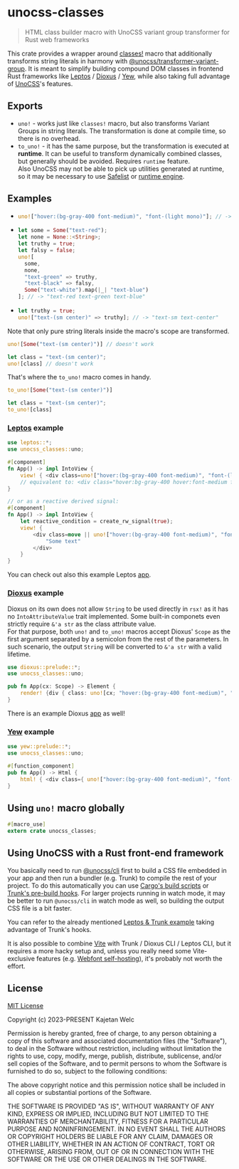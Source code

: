 # unocss-classes

> HTML class builder macro with UnoCSS variant group transformer for Rust web frameworks

This crate provides a wrapper around [classes!](https://crates.io/crates/classes) macro that additionally transforms string literals in harmony with [@unocss/transformer-variant-group](https://github.com/unocss/unocss/tree/main/packages/transformer-variant-group). It is meant to simplify building compound DOM classes in frontend Rust frameworks like [Leptos](https://leptos.dev/) / [Dioxus](https://dioxuslabs.com/) / [Yew](https://yew.rs/), while also taking full advantage of [UnoCSS](https://unocss.dev/)'s features.

## Exports

- `uno!` - works just like `classes!` macro, but also transforms Variant Groups in string literals. The transformation is done at compile time, so there is no overhead.
- `to_uno!` - it has the same purpose, but the transformation is executed at **runtime**. It can be useful to transform dynamically combined classes, but generally should be avoided. Requires `runtime` feature.\
  Also UnoCSS may not be able to pick up utilities generated at runtime, so it may be necessary to use [Safelist](https://unocss.dev/guide/extracting#safelist) or [runtime engine](https://unocss.dev/integrations/runtime#runtime).

## Examples

- ```rust
  uno!["hover:(bg-gray-400 font-medium)", "font-(light mono)"]; // -> "hover:bg-gray-400 hover:font-medium font-light font-mono"
  ```

- ```rust
  let some = Some("text-red");
  let none = None::<String>;
  let truthy = true;
  let falsy = false;
  uno![
    some,
    none,
    "text-green" => truthy,
    "text-black" => falsy,
    Some("text-white").map(|_| "text-blue")
  ]; // -> "text-red text-green text-blue"
  ```

- ```rust
  let truthy = true;
  uno!["text-(sm center)" => truthy]; // -> "text-sm text-center"
  ```

Note that only pure string literals inside the macro's scope are transformed.

```rust
uno![Some("text-(sm center)")] // doesn't work

let class = "text-(sm center)";
uno![class] // doesn't work
```

That's where the `to_uno!` macro comes in handy.

```rust
to_uno![Some("text-(sm center)")]

let class = "text-(sm center)";
to_uno![class]
```

### [Leptos](https://leptos.dev/) example

```rust
use leptos::*;
use unocss_classes::uno;

#[component]
fn App() -> impl IntoView {
    view! { <div class=uno!["hover:(bg-gray-400 font-medium)", "font-(light mono)"]>"Some text"</div> }
    // equivalent to: <div class="hover:bg-gray-400 hover:font-medium font-light font-mono">Some text</div>
}

// or as a reactive derived signal:
#[component]
fn App() -> impl IntoView {
    let reactive_condition = create_rw_signal(true);
    view! {
        <div class=move || uno!["hover:(bg-gray-400 font-medium)", "font-(light mono)" => reactive_condition()]>
            "Some text"
        </div>
    }
}
```

You can check out also this example Leptos [app](https://github.com/brofrain/unocss-variant-group-transformer-rs/tree/main/examples/leptos).

### [Dioxus](https://dioxuslabs.com/) example

Dioxus on its own does not allow `String` to be used directly in `rsx!` as it has no `IntoAttributeValue` trait implemented. Some built-in componets even strictly require `&'a str` as the class attribute value.\
For that purpose, both `uno!` and `to_uno!` macros accept Dioxus' `Scope` as the first argument separated by a semicolon from the rest of the parameters. In such scenario, the output `String` will be converted to `&'a str` with a valid lifetime.

```rust
use dioxus::prelude::*;
use unocss_classes::uno;

pub fn App(cx: Scope) -> Element {
    render! {div { class: uno![cx; "hover:(bg-gray-400 font-medium)", "font-(light mono)"], "Some text" }}
}
```

There is an example Dioxus [app](https://github.com/brofrain/unocss-variant-group-transformer-rs/tree/main/examples/dioxus) as well!

### [Yew](https://yew.rs/) example

```rust
use yew::prelude::*;
use unocss_classes::uno;

#[function_component]
pub fn App() -> Html {
    html! { <div class={ uno!["hover:(bg-gray-400 font-medium)", "font-(light mono)"] }>{ "Some text" }</div> }
}
```

## Using `uno!` macro globally

```rust
#[macro_use]
extern crate unocss_classes;
```

## Using UnoCSS with a Rust front-end framework

You basically need to run [@unocss/cli](https://unocss.dev/integrations/cli#cli) first to build a CSS file embedded in your app and then run a bundler (e.g. Trunk) to compile the rest of your project. To do this automatically you can use [Cargo's build scripts](https://doc.rust-lang.org/cargo/reference/build-scripts.html) or [Trunk's pre-build hooks](https://github.com/thedodd/trunk/blob/master/Trunk.toml). For larger projects running in watch mode, it may be better to run `@unocss/cli` in watch mode as well, so building the output CSS file is a bit faster.

You can refer to the already mentioned [Leptos & Trunk example](https://github.com/brofrain/unocss-variant-group-transformer-rs/tree/main/examples/leptos) taking advantage of Trunk's hooks.

It is also possible to combine [Vite](https://vitejs.dev/) with Trunk / Dioxus CLI / Leptos CLI, but it requires a more hacky setup and, unless you really need some Vite-exclusive features (e.g. [Webfont self-hosting](https://github.com/feat-agency/vite-plugin-webfont-dl)), it's probably not worth the effort.

## License

[MIT License](https://opensource.org/licenses/MIT)

Copyright (c) 2023-PRESENT Kajetan Welc

Permission is hereby granted, free of charge, to any person obtaining a copy of this software and associated documentation files (the "Software"), to deal in the Software without restriction, including without limitation the rights to use, copy, modify, merge, publish, distribute, sublicense, and/or sell copies of the Software, and to permit persons to whom the Software is furnished to do so, subject to the following conditions:

The above copyright notice and this permission notice shall be included in all copies or substantial portions of the Software.

THE SOFTWARE IS PROVIDED "AS IS", WITHOUT WARRANTY OF ANY KIND, EXPRESS OR IMPLIED, INCLUDING BUT NOT LIMITED TO THE WARRANTIES OF MERCHANTABILITY, FITNESS FOR A PARTICULAR PURPOSE AND NONINFRINGEMENT. IN NO EVENT SHALL THE AUTHORS OR COPYRIGHT HOLDERS BE LIABLE FOR ANY CLAIM, DAMAGES OR OTHER LIABILITY, WHETHER IN AN ACTION OF CONTRACT, TORT OR OTHERWISE, ARISING FROM, OUT OF OR IN CONNECTION WITH THE SOFTWARE OR THE USE OR OTHER DEALINGS IN THE SOFTWARE.
